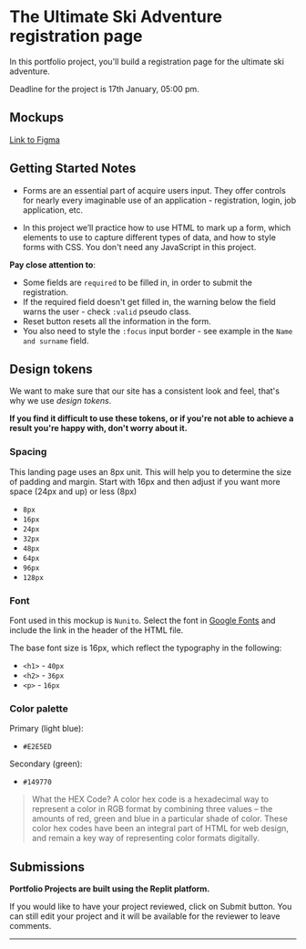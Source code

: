 # The Ultimate Ski Adventure registration page

In this portfolio project, you'll build a registration page for the ultimate ski adventure.

Deadline for the project is 17th January, 05:00 pm.


## Mockups

[Link to Figma](https://www.figma.com/file/p12TxtRoy5rQth8S1WuUcY/Mimo-Dev-%C2%B7-Oct-'21-Cohort?node-id=189%3A24)


## Getting Started Notes

- Forms are an essential part of acquire users input. They offer controls for nearly every imaginable use of an application - registration, login, job application, etc.
  
- In this project we’ll practice how to use HTML to mark up a form, which elements to use to capture different types of data, and how to style forms with CSS. You don't need any JavaScript in this project.


**Pay close attention to**:
- Some fields are `required` to be filled in, in order to submit the registration.
- If the required field doesn't get filled in, the warning below the field warns the user - check `:valid` pseudo class.
- Reset button resets all the information in the form.
- You also need to style the `:focus` input border - see example in the `Name and surname` field. 

## Design tokens

We want to make sure that our site has a consistent look and feel, that's why we use _design tokens_.


**If you find it difficult to use these tokens, or if you're not able to achieve a result you're happy with, don't worry about it.** 

### Spacing

This landing page uses an 8px unit. This will help you to determine the size of padding and margin. Start with 16px and then adjust if you want more space (24px and up) or less (8px)

- `8px`
- `16px`
- `24px`
- `32px`
- `48px`
- `64px`
- `96px`
- `128px`


### Font

Font used in this mockup is `Nunito`. Select the font in [Google Fonts](https://fonts.google.com/) and include the link in the header of the HTML file.

The base font size is 16px, which reflect the typography in the following:

- `<h1>` - `40px`
- `<h2>` - `36px`
- `<p>` - `16px`

### Color palette

Primary (light blue):

- `#E2E5ED`

Secondary (green):

- `#149770`


> What the HEX Code?
>A color hex code is a hexadecimal way to represent a color in RGB format by combining three values – the amounts of red, green and blue in a particular shade of color.
> These color hex codes have been an integral part of HTML for web design, and remain a key way of representing color formats digitally.

## Submissions

**Portfolio Projects are built using the Replit platform.** 

If you would like to have your project reviewed, click on Submit button. You can still edit your project and it will be available for the reviewer to leave comments.
****
